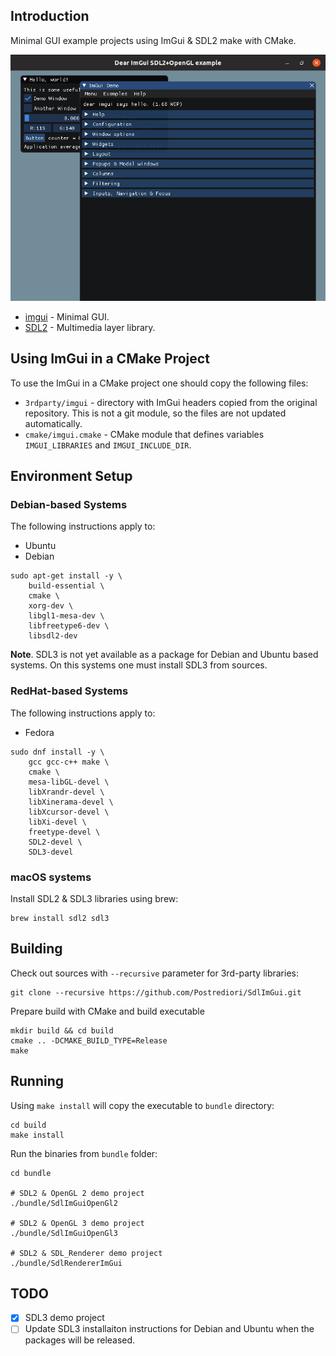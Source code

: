 ## Introduction

Minimal GUI example projects using ImGui & SDL2 make with CMake.

![ImGui Example Screenshot](images/sdlimgui.png)

* [imgui](https://github.com/ocornut/imgui) - Minimal GUI.
* [SDL2](https://www.libsdl.org/) - Multimedia layer library.

## Using ImGui in a CMake Project 

To use the ImGui in a CMake project one should copy the following files:

* `3rdparty/imgui` - directory with ImGui headers copied from the original repository. This is not a git module, so the files are not updated automatically.
* `cmake/imgui.cmake` - CMake module that defines variables `IMGUI_LIBRARIES` and `IMGUI_INCLUDE_DIR`.

## Environment Setup

### Debian-based Systems

The following instructions apply to:

* Ubuntu
* Debian

```
sudo apt-get install -y \
    build-essential \
    cmake \
    xorg-dev \
    libgl1-mesa-dev \
    libfreetype6-dev \
    libsdl2-dev
```

**Note**. SDL3 is not yet available as a package for Debian and Ubuntu based systems. On this systems one must install SDL3 from sources.

### RedHat-based Systems

The following instructions apply to:

* Fedora

```
sudo dnf install -y \
    gcc gcc-c++ make \
    cmake \
    mesa-libGL-devel \
    libXrandr-devel \
    libXinerama-devel \
    libXcursor-devel \
    libXi-devel \
    freetype-devel \
    SDL2-devel \
    SDL3-devel
```

### macOS systems

Install SDL2 & SDL3 libraries using brew:

```
brew install sdl2 sdl3
```

## Building

Check out sources with `--recursive` parameter for 3rd-party libraries:

```
git clone --recursive https://github.com/Postrediori/SdlImGui.git
```

Prepare build with CMake and build executable

```
mkdir build && cd build
cmake .. -DCMAKE_BUILD_TYPE=Release
make
```

## Running

Using `make install` will copy the executable to `bundle` directory:

```
cd build
make install
```

Run the binaries from `bundle` folder:

```
cd bundle

# SDL2 & OpenGL 2 demo project
./bundle/SdlImGuiOpenGl2

# SDL2 & OpenGL 3 demo project
./bundle/SdlImGuiOpenGl3

# SDL2 & SDL_Renderer demo project
./bundle/SdlRendererImGui
```

## TODO
* [X] SDL3 demo project
* [ ] Update SDL3 installaiton instructions for Debian and Ubuntu when the packages will be released.
